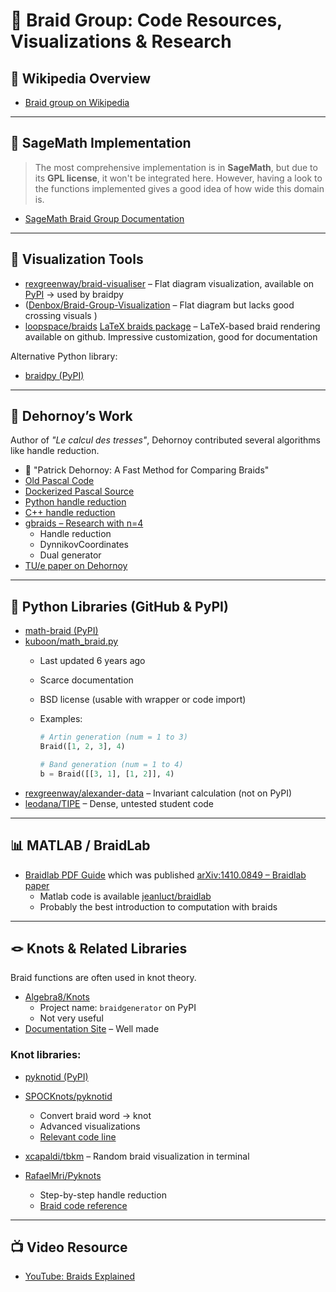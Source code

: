 # 🧶 Braid Group: Code Resources, Visualizations & Research

## 📘 Wikipedia Overview

- [Braid group on Wikipedia](https://en.wikipedia.org/wiki/Braid_group)

---

## 🧮 SageMath Implementation

> The most comprehensive implementation is in **SageMath**, but due to its **GPL license**, it won't be integrated here.
> However, having a look to the functions implemented gives a good idea of how wide this domain is.

- [SageMath Braid Group Documentation](https://doc.sagemath.org/html/en/reference/groups/sage/groups/braid.html)

---

## 🎨 Visualization Tools

- [rexgreenway/braid-visualiser](https://github.com/rexgreenway/braid-visualiser) – Flat diagram visualization, available on [PyPI](https://pypi.org/project/braidvisualiser/)  -> used by braidpy   
- ([Denbox/Braid-Group-Visualization](https://github.com/Denbox/Braid-Group-Visualization/blob/master/braid_visualization.py) – Flat diagram but lacks good crossing visuals  )
- [loopspace/braids](https://github.com/loopspace/braids) [LaTeX braids package](https://texdoc.org/serve/braids/0) – LaTeX-based braid rendering available on github. Impressive customization, good for documentation  

Alternative Python library:

- [braidpy (PyPI)](https://pypi.org/project/braidpy/)

---

## 🧠 Dehornoy’s Work

Author of _"Le calcul des tresses"_, Dehornoy contributed several algorithms like handle reduction.

- 📄 "Patrick Dehornoy: A Fast Method for Comparing Braids"  
- [Old Pascal Code](https://dehornoy.lmno.cnrs.fr/programs.html)  
- [Dockerized Pascal Source](https://github.com/dehornoy/programs)  
- [Python handle reduction](https://github.com/abhikpal/dehornoy)  
- [C++ handle reduction](https://github.com/chesterelian/dehornoy)  
- [gbraids – Research with n=4](https://github.com/jfromentin/gbraids)  
    - Handle reduction  
    - DynnikovCoordinates  
    - Dual generator  
- [TU/e paper on Dehornoy](https://pure.tue.nl/ws/portalfiles/portal/67742824/630595-1.pdf)

---

## 🐍 Python Libraries (GitHub & PyPI)

- [math-braid (PyPI)](https://pypi.org/project/math-braid)  
- [kuboon/math_braid.py](https://github.com/kuboon/math_braid.py)  
    - Last updated 6 years ago  
    - Scarce documentation  
    - BSD license (usable with wrapper or code import)  
    - Examples:

      ```python
      # Artin generation (num = 1 to 3)
      Braid([1, 2, 3], 4)

      # Band generation (num = 1 to 4)
      b = Braid([[3, 1], [1, 2]], 4)
      ```
- [rexgreenway/alexander-data](https://github.com/rexgreenway/alexander-data) – Invariant calculation (not on PyPI)  
- [leodana/TIPE](https://github.com/leodana/TIPE/blob/master/programmes%20tresses.py) – Dense, untested student code  

---

## 📊 MATLAB / BraidLab
- [Braidlab PDF Guide](https://github.com/jeanluct/braidlab/blob/master/doc/braidlab_guide.pdf) which was published [arXiv:1410.0849 – Braidlab paper](https://arxiv.org/pdf/1410.0849)  
  - Matlab code is available [jeanluct/braidlab](https://github.com/jeanluct/braidlab)
  - Probably the best introduction to computation with braids
---

## 🪢 Knots & Related Libraries

Braid functions are often used in knot theory.

- [Algebra8/Knots](https://github.com/Algebra8/Knots)  
  - Project name: `braidgenerator` on PyPI  
  - Not very useful  
- [Documentation Site](https://algebra8.github.io/braidgenerator_doc.github.io/) – Well made

### Knot libraries:

- [pyknotid (PyPI)](https://pypi.org/project/pyknotid/)  
- [SPOCKnots/pyknotid](https://github.com/SPOCKnots/pyknotid)  
  - Convert braid word → knot  
  - Advanced visualizations  
  - [Relevant code line](https://github.com/SPOCKnots/pyknotid/blob/4d248ff32712702530e458b9dfa276038a5e61b2/pyknotid/spacecurves/spacecurve.py#L286)

- [xcapaldi/tbkm](https://github.com/xcapaldi/tbkm) – Random braid visualization in terminal  
- [RafaelMri/Pyknots](https://github.com/RafaelMri/Pyknots)  
  - Step-by-step handle reduction  
  - [Braid code reference](https://github.com/RafaelMri/Pyknots/blob/10254b7ea36e67544bf6867f88bad85b872ffa75/modules/braids.py#L11)

---

## 📺 Video Resource

- [YouTube: Braids Explained](https://www.youtube.com/watch?v=8DBhTXM_Br4)

